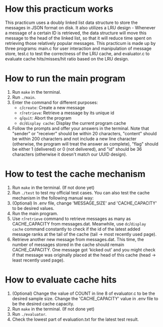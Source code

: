 # How this practicum works
This practicum uses a doubly linked list data structure to store the messages in JSON format on disk. It also utilizes a LRU design - Whenever a message of a certain ID is retrieved, the data structure will move this message to the head of the linked list, so that it will reduce time spent on retrieving those relatively popular messages. This practicum is made up by three programs: main.c for user interaction and manipulation of message store, test.c to test the correctness of the LRU cache, and evaluator.c to evaluate cache hits/misses/hit ratio based on the LRU design.

# How to run the main program
1.  Run `make` in the terminal.
2.  Run `./main`.
3.  Enter the command for different purposes:
    * `c`/`create`: Create a new message
    * `r`/`retrieve`: Retrieve a message by its unique id
    * `q`/`quit`: Abort the program
    * `dc`/`display cache`: Display the current program cache
4.  Follow the prompts and offer your answers in the terminal. Note that "sender" or "receiver" should be within 20 characters, "content" should be within 200 characters and not include a new line character (otherwise, the program will treat the answer as complete), "flag" should be either 1 (delivered) or 0 (not delivered), and "id" should be 36 characters (otherwise it doesn't match our UUID design).

# How to test the cache mechanism
1.  Run `make` in the terminal. (If not done yet)
2.  Run `./test` to test my official test cases. You can also test the cache mechanism in the following manual way:
3.  (Optional) In .env file, change 'MESSAGE_SIZE' and 'CACHE_CAPACITY' to be desired values.
4.  Run the main program.
5.  Use `r`/`retrieve` command to retrieve messages as many as CACHE_CAPACITY from messages.dat. Meanwhile, use `dc`/`display cache` command constantly to check if the id of the latest added message ranks at the tail of the cache (tail -> most recently used page).
6.  Retrieve another new message from messages.dat. This time, the number of messages stored in the cache should remain CACHE_CAPACITY. One message got 'kicked out' and you might check if that message was originally placed at the head of this cache (head -> least recently used page).

# How to evaluate cache hits
1.  (Optional) Change the value of COUNT in line 8 of evaluator.c to be the desired sample size. Change the 'CACHE_CAPACITY' value in .env file to be the desired cache capacity.
2.  Run `make` in the terminal. (If not done yet)
3.  Run `./evaluator`.
4.  Check the lowest part of evaluation.txt for the latest test result.